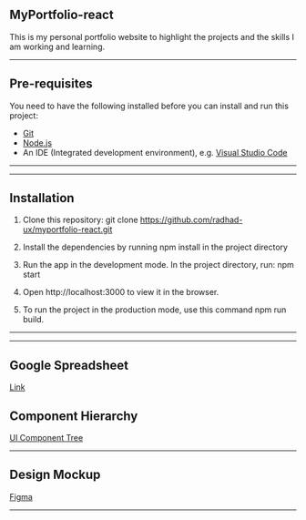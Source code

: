 ## **MyPortfolio-react**

This is my personal portfolio website to highlight the projects and the skills I am working and learning.

---

## Pre-requisites

You need to have the following installed before you can install and run this project:

- [Git](https://git-scm.com/book/en/v2/Getting-Started-Installing-Git)
- [Node.js](https://nodejs.org/en/download/)
- An IDE (Integrated development environment), e.g. [Visual Studio Code](https://code.visualstudio.com/download)

---

---

## Installation

1. Clone this repository: git clone https://github.com/radhad-ux/myportfolio-react.git

2. Install the dependencies by running npm install in the project directory

3. Run the app in the development mode. In the project directory, run: npm start

4. Open http://localhost:3000 to view it in the browser.

5. To run the project in the production mode, use this command npm run build.

---

---

## Google Spreadsheet

[Link](https://docs.google.com/spreadsheets/d/1H9K7Vl-AJZJN6u4R0d8sTmnG182Ak5N0aiO8_EPbLHI/edit?usp=sharing)

## Component Hierarchy

[UI Component Tree](https://whimsical.com/portfolio-GPECb3DZWgDe47EXVwYSZi)

---

## Design Mockup

[Figma](https://www.figma.com/file/GP2orny8zxKSWtoasPJm4Z/myportfolio-react?node-id=5%3A42)

---

